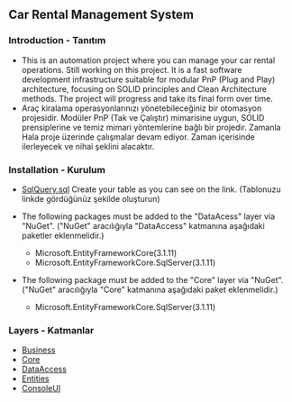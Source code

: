 ## Car Rental Management System

### Introduction - Tanıtım
- This is an automation project where you can manage your car rental operations. Still working on this project. It is a fast software development infrastructure suitable for modular PnP (Plug and Play) architecture, focusing on SOLID principles and Clean Architecture methods. The project will progress and take its final form over time.
- Araç kiralama operasyonlarınızı yönetebileceğiniz bir otomasyon projesidir. Modüler PnP (Tak ve Çalıştır) mimarisine uygun, SOLID prensiplerine ve temiz mimari yöntemlerine bağlı bir projedir. Zamanla Hala proje üzerinde çalışmalar devam ediyor. Zaman içerisinde ilerleyecek ve nihai şeklini alacaktır.

### Installation - Kurulum
- [SqlQuery.sql](https://github.com/murtekbey/ReCapProject/blob/master/SQLQuery.sql) Create your table as you can see on the link. (Tablonuzu linkde gördüğünüz şekilde oluşturun)

- The following packages must be added to the "DataAcess" layer via "NuGet". ("NuGet" aracılığıyla "DataAccess" katmanına aşağıdaki paketler eklenmelidir.)
	- Microsoft.EntityFrameworkCore(3.1.11)
	- Microsoft.EntityFrameworkCore.SqlServer(3.1.11)

- The following package must be added to the "Core" layer via "NuGet". ("NuGet" aracılığıyla "Core" katmanına aşağıdaki paket eklenmelidir.)
	- Microsoft.EntityFrameworkCore.SqlServer(3.1.11)

### Layers - Katmanlar
- [Business](https://github.com/murtekbey/ReCapProject/tree/master/Business)
- [Core](https://github.com/murtekbey/ReCapProject/tree/master/Core)
- [DataAccess](https://github.com/murtekbey/ReCapProject/tree/master/DataAccess)
- [Entities](https://github.com/murtekbey/ReCapProject/tree/master/Entities)
- [ConsoleUI](https://github.com/murtekbey/ReCapProject/tree/master/ConsoleUI)

